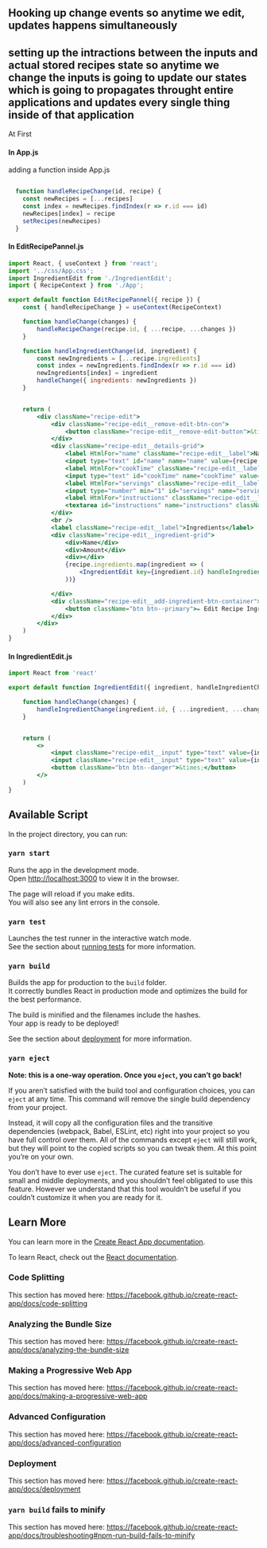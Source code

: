 ## Hooking up change events so anytime we edit, updates happens simultaneously

## setting up the intractions between the inputs and actual stored recipes state so anytime we change the inputs is going to update our states which is going to propagates throught entire applications and updates every single thing inside of that application

At First

#### In App.js
adding a function inside App.js
```jsx

  function handleRecipeChange(id, recipe) {
    const newRecipes = [...recipes]
    const index = newRecipes.findIndex(r => r.id === id)
    newRecipes[index] = recipe
    setRecipes(newRecipes)
  }
```

#### In EditRecipePannel.js
```jsx
import React, { useContext } from 'react';
import '../css/App.css';
import IngredientEdit from './IngredientEdit';
import { RecipeContext } from './App';

export default function EditRecipePannel({ recipe }) {
    const { handleRecipeChange } = useContext(RecipeContext)

    function handleChange(changes) {
        handleRecipeChange(recipe.id, { ...recipe, ...changes })
    }

    function handleIngredientChange(id, ingredient) {
        const newIngredients = [...recipe.ingredients]
        const index = newIngredients.findIndex(r => r.id === id)
        newIngredients[index] = ingredient
        handleChange({ ingredients: newIngredients })
    }


    return (
        <div className="recipe-edit">
            <div className="recipe-edit__remove-edit-btn-con">
                <button className="recipe-edit__remove-edit-button">&times;</button>
            </div>
            <div className="recipe-edit__details-grid">
                <label HtmlFor="name" className="recipe-edit__label">Name</label>
                <input type="text" id="name" name="name" value={recipe.name} className="recipe-edit__input" onInput={e => handleChange({ name: e.target.value })} />
                <label HtmlFor="cookTime" className="recipe-edit__label">Cook Time</label>
                <input type="text" id="cookTime" name="cookTime" value={recipe.cookTime} className="recipe-edit__input" onInput={e => handleChange({ cookTime: e.target.value })} />
                <label HtmlFor="servings" className="recipe-edit__label">Servings</label>
                <input type="number" min="1" id="servings" name="servings" value={recipe.servings} className="recipe-edit__input" onInput={e => handleChange({ servings: parseInt(e.target.value) || '' })} />
                <label HtmlFor="instructions" className="recipe-edit__label" >Instructions</label>
                <textarea id="instructions" name="instructions" className="recipe-edit__input" value={recipe.instructions} onInput={e => handleChange({ instructions: e.target.value })} />
            </div>
            <br />
            <label className="recipe-edit__label">Ingredients</label>
            <div className="recipe-edit__ingredient-grid">
                <div>Name</div>
                <div>Amount</div>
                <div></div>
                {recipe.ingredients.map(ingredient => (
                    <IngredientEdit key={ingredient.id} handleIngredientChange={handleIngredientChange} ingredient={ingredient} />
                ))}

            </div>
            <div className="recipe-edit__add-ingredient-btn-container">
                <button className="btn btn--primary">✏️ Edit Recipe Ingredient</button>
            </div>
        </div>
    )
}

```

#### In IngredientEdit.js
```jsx
import React from 'react'

export default function IngredientEdit({ ingredient, handleIngredientChange }) {

    function handleChange(changes) {
        handleIngredientChange(ingredient.id, { ...ingredient, ...changes })
    }


    return (
        <>
            <input className="recipe-edit__input" type="text" value={ingredient.name} onInput={e => handleChange({ name: e.target.value })}></input>
            <input className="recipe-edit__input" type="text" value={ingredient.amount} onInput={e => handleChange({ amount: e.target.value })}></input>
            <button className="btn btn--danger">&times;</button>
        </>
    )
}

```


## Available Script

In the project directory, you can run:

### `yarn start`

Runs the app in the development mode.<br />
Open [http://localhost:3000](http://localhost:3000) to view it in the browser.

The page will reload if you make edits.<br />
You will also see any lint errors in the console.

### `yarn test`

Launches the test runner in the interactive watch mode.<br />
See the section about [running tests](https://facebook.github.io/create-react-app/docs/running-tests) for more information.

### `yarn build`

Builds the app for production to the `build` folder.<br />
It correctly bundles React in production mode and optimizes the build for the best performance.

The build is minified and the filenames include the hashes.<br />
Your app is ready to be deployed!

See the section about [deployment](https://facebook.github.io/create-react-app/docs/deployment) for more information.

### `yarn eject`

**Note: this is a one-way operation. Once you `eject`, you can’t go back!**

If you aren’t satisfied with the build tool and configuration choices, you can `eject` at any time. This command will remove the single build dependency from your project.

Instead, it will copy all the configuration files and the transitive dependencies (webpack, Babel, ESLint, etc) right into your project so you have full control over them. All of the commands except `eject` will still work, but they will point to the copied scripts so you can tweak them. At this point you’re on your own.

You don’t have to ever use `eject`. The curated feature set is suitable for small and middle deployments, and you shouldn’t feel obligated to use this feature. However we understand that this tool wouldn’t be useful if you couldn’t customize it when you are ready for it.

## Learn More

You can learn more in the [Create React App documentation](https://facebook.github.io/create-react-app/docs/getting-started).

To learn React, check out the [React documentation](https://reactjs.org/).

### Code Splitting

This section has moved here: https://facebook.github.io/create-react-app/docs/code-splitting

### Analyzing the Bundle Size

This section has moved here: https://facebook.github.io/create-react-app/docs/analyzing-the-bundle-size

### Making a Progressive Web App

This section has moved here: https://facebook.github.io/create-react-app/docs/making-a-progressive-web-app

### Advanced Configuration

This section has moved here: https://facebook.github.io/create-react-app/docs/advanced-configuration

### Deployment

This section has moved here: https://facebook.github.io/create-react-app/docs/deployment

### `yarn build` fails to minify

This section has moved here: https://facebook.github.io/create-react-app/docs/troubleshooting#npm-run-build-fails-to-minify
